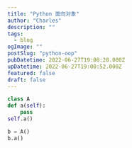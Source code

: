 ```yaml
---
title: "Python 面向对象"
author: "Charles"
description: ""
tags:
  - blog
ogImage: ""
postSlug: "python-oop"
pubDatetime: 2022-06-27T19:00:28.000Z
upDatetime: 2022-06-27T19:00:52.000Z
featured: false
draft: false
---
```


```python
class A
def a(self):
    pass
self.a()

b = A()
b.a()
```
